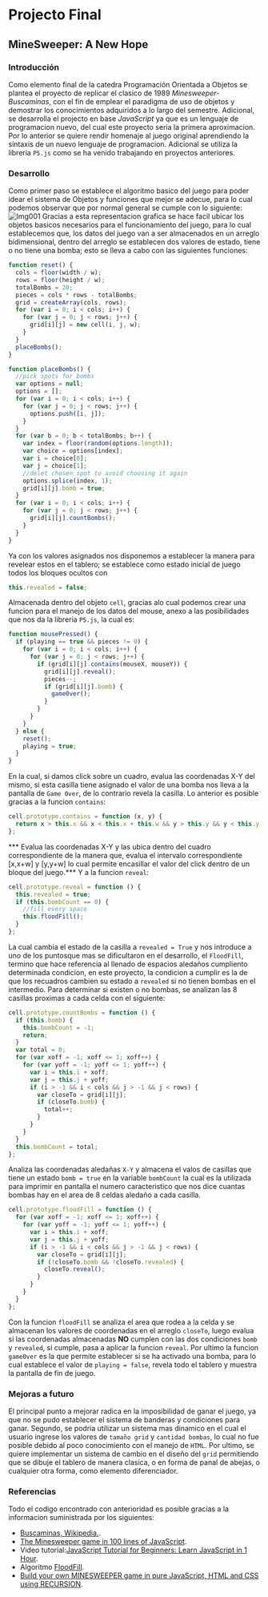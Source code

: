 # Projecto Final
## MineSweeper: A New Hope

### Introducción
Como elemento final de la catedra Programación Orientada a Objetos se plantea el proyecto de replicar el clasico de 1989  *Minesweeper-Buscaminas*, con el fin de emplear el paradigma de uso de objetos y demostrar los conocimientos adquiridos a lo largo del semestre. Adicional, se desarrolla el projecto en base *JavaScript* ya que es un lenguaje de programacion nuevo, del cual este proyecto seria la primera aproximacion. Por lo anterior se quiere rendir homenaje al juego original aprendiendo la sintaxis de un nuevo lenguaje de programacion. Adicional se utiliza la libreria ``P5.js`` como se ha venido trabajando en proyectos anteriores.

### Desarrollo
Como primer paso se establece el algoritmo basico del juego para poder idear el sistema de Objetos y funciones que mejor se adecue, para lo cual podemos observar que por normal general se cumple con lo siguiente:![Img001](https://i.imgur.com/nOr6M7t.png)
Gracias a esta representacion grafica se hace facil ubicar los objetos basicos necesarios para el funcionamiento del juego, para lo cual establecemos que, los datos del juego van a ser almacenados en un arreglo bidimensional, dentro del arreglo se establecen dos valores de estado, tiene o no tiene una bomba; esto se lleva a cabo con las siguientes funciones:
```javascript
function reset() {
  cols = floor(width / w);
  rows = floor(height / w);
  totalBombs = 20;
  pieces = cols * rows - totalBombs;
  grid = createArray(cols, rows);
  for (var i = 0; i < cols; i++) {
    for (var j = 0; j < rows; j++) {
      grid[i][j] = new cell(i, j, w);
    }
  }
  placeBombs();
}
```
```javascript
function placeBombs() {
  //pick spots for bombs
  var options = null;
  options = [];
  for (var i = 0; i < cols; i++) {
    for (var j = 0; j < rows; j++) {
      options.push([i, j]);
    }
  }
  for (var b = 0; b < totalBombs; b++) {
    var index = floor(random(options.length));
    var choice = options[index];
    var i = choice[0];
    var j = choice[1];
    //delet chosen spot to avoid choosing it again
    options.splice(index, 1);
    grid[i][j].bomb = true;
  }
  for (var i = 0; i < cols; i++) {
    for (var j = 0; j < rows; j++) {
      grid[i][j].countBombs();
    }
  }
}
```
Ya con los valores asignados nos disponemos a establecer la manera para revelear estos en el tablero; se establece como estado inicial de juego todos los bloques ocultos con
```javascript
this.revealed = false;
```
Almacenada dentro del objeto ``cell``, gracias alo cual podemos crear una funcion para el manejo de los datos del mouse, anexo a las posibilidades que nos da la libreria ``P5.js``, la cual es:
```javascript
function mousePressed() {
  if (playing == true && pieces != 0) {
    for (var i = 0; i < cols; i++) {
      for (var j = 0; j < rows; j++) {
        if (grid[i][j].contains(mouseX, mouseY)) {
          grid[i][j].reveal();
          pieces--;
          if (grid[i][j].bomb) {
            game0ver();
          }
        }
      }
    }
  } else {
    reset();
    playing = true;
  }
}
```
En la cual, si damos click sobre un cuadro, evalua las coordenadas X-Y del mismo, si esta casilla tiene asignado el valor de una bomba nos lleva a la pantalla de ``Game 0ver``, de lo contrario revela la casilla. Lo anterior es posible gracias a la funcion ``contains``:
```javascript
cell.prototype.contains = function (x, y) {
  return x > this.x && x < this.x + this.w && y > this.y && y < this.y + this.w;
};
```
*** Evalua las coordenadas X-Y y las ubica dentro del cuadro correspondiente de la manera que, evalua el intervalo correspondiente [x,x+w] y [y,y+w] lo cual permite encasillar el valor del click dentro de un bloque del juego.***
Y a la funcion ``reveal``:
```javascript
cell.prototype.reveal = function () {
  this.revealed = true;
  if (this.bombCount == 0) {
    //fill every space
    this.floodFill();
  }
};
```
La cual cambia el estado de la casilla a ``revealed = True`` y nos introduce a uno de los puntosque mas se dificultaron en el desarrollo, el ``FloodFill``, termino que hace referencia al llenado de espacios aledaños cumpliento determinada condicion, en este proyecto, la condicion a cumplir es la de que los recuadros cambien su estado a ``revealed`` si no tienen bombas en el intermedio. Para determinar si existen o no bombas, se analizan las 8 casillas proximas a cada celda con el siguiente:
```javascript
cell.prototype.countBombs = function () {
  if (this.bomb) {
    this.bombCount = -1;
    return;
  }
  var total = 0;
  for (var xoff = -1; xoff <= 1; xoff++) {
    for (var yoff = -1; yoff <= 1; yoff++) {
      var i = this.i + xoff;
      var j = this.j + yoff;
      if (i > -1 && i < cols && j > -1 && j < rows) {
        var closeTo = grid[i][j];
        if (closeTo.bomb) {
          total++;
        }
      }
    }
  }
  this.bombCount = total;
};
```
Analiza las coordenadas aledañas ``X-Y`` y almacena el valos de casillas que tiene un estado ``bomb = true`` en la variable ``bombCount`` la cual es la utilizada para imprimir en pantalla el numero caracteristico que nos dice cuantas bombas hay en el area de 8 celdas aledaño a cada casilla.
```javascript
cell.prototype.floodFill = function () {
  for (var xoff = -1; xoff <= 1; xoff++) {
    for (var yoff = -1; yoff <= 1; yoff++) {
      var i = this.i + xoff;
      var j = this.j + yoff;
      if (i > -1 && i < cols && j > -1 && j < rows) {
        var closeTo = grid[i][j];
        if (!closeTo.bomb && !closeTo.revealed) {
          closeTo.reveal();
        }
      }
    }
  }
};
```
Con la funcion ``floodFill`` se analiza el area que rodea a la celda y se almacenan los valores de coordenadas en el arreglo ``closeTo``, luego evalua si las coordenadas almacenadas **NO** cumplen con las dos condiciones ``bomb`` y ``revealed``, si cumple, pasa a aplicar la funcion ``reveal``.
Por ultimo la funcion ``game0ver`` es la que permite establecer si se ha activado una bomba, para lo cual establece el valor de ``playing = false``, revela todo el tablero y muestra la pantalla de fin de juego.

### Mejoras a futuro
El principal punto a mejorar radica en la imposibilidad de ganar el juego, ya que no se pudo establecer el sistema de banderas y condiciones para ganar. Segundo, se podria utilizar un sistema mas dinamico en el cual el usuario ingrese los valores de ``tamaño grid`` y ``cantidad bombas``, lo cual no fue posible debido al poco conocimiento con el manejo de ``HTML``. Por ultimo, se quiere implementar un sistema de cambio en el diseño del ``grid`` permitiendo que se dibuje el tablero de manera clasica, o en forma de panal de abejas, o cualquier otra forma, como elemento diferenciador.

### Referencias
Todo el codigo encontrado con anterioridad es posible gracias a la informacion suministrada por los siguientes:
- [Buscaminas, Wikipedia.](https://es.wikipedia.org/wiki/Buscaminas).
- [The Minesweeper game in 100 lines of JavaScript](http://slicker.me/javascript/mine/minesweeper.htm).
- Video tutorial:[JavaScript Tutorial for Beginners: Learn JavaScript in 1 Hour](https://www.youtube.com/watch?v=W6NZfCO5SIk).
- Algoritmo [FloodFill](https://es.wikipedia.org/wiki/Algoritmo_de_relleno_por_difusión).
- [Build your own MINESWEEPER game in pure JavaScript, HTML and CSS using RECURSION](https://dev.to/ania_kubow/build-your-own-minesweeper-game-in-pure-javascript-html-and-css-using-recursion-29e0).
